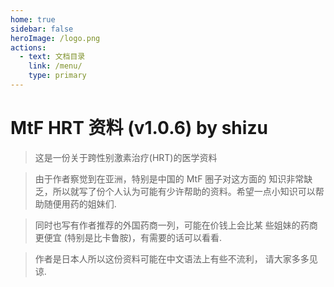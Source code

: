 ```yaml
---
home: true
sidebar: false
heroImage: /logo.png
actions:
  - text: 文档目录
    link: /menu/
    type: primary
---
```


# MtF HRT 资料 (v1.0.6) by shizu

> 这是一份关于跨性别激素治疗(HRT)的医学资料

> 由于作者察觉到在亚洲，特别是中国的 MtF 圈子对这方面的 知识非常缺乏，所以就写了份个人认为可能有少许帮助的资料。希望一点小知识可以帮助随便用药的姐妹们.

> 同时也写有作者推荐的外国药商一列，可能在价钱上会比某 些姐妹的药商更便宜 (特别是比卡鲁胺)，有需要的话可以看看.

> 作者是日本人所以这份资料可能在中文语法上有些不流利， 请大家多多见谅.
